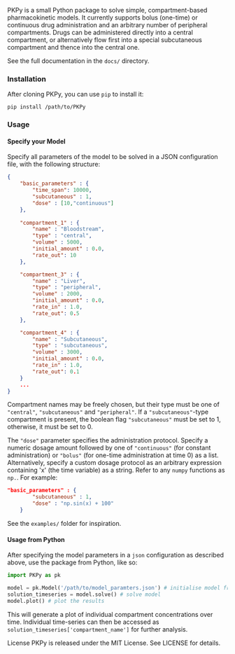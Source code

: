 PKPy is a small Python package to solve simple, compartment-based pharmacokinetic models. It currently supports bolus (one-time) or continuous drug administration and an arbitrary number of peripheral compartments. Drugs can be administered directly into a central compartment, or alternatively flow first into a special subcutaneous compartment and thence into the central one.

See the full documentation in the `docs/` directory.

### Installation
After cloning PKPy, you can use `pip` to install it:

`pip install /path/to/PKPy`

### Usage

#### Specify your Model
Specify all parameters of the model to be solved in a JSON configuration file, with the following structure:

```json
{
    "basic_parameters" : {
        "time_span": 10000,
        "subcutaneous" : 1,
        "dose" : [10,"continuous"]
    },
    
    "compartment_1" : {
        "name" : "Bloodstream",
        "type" : "central",
        "volume" : 5000,
        "initial_amount" : 0.0,
        "rate_out": 10
    },

    "compartment_3" : {
        "name" : "Liver",
        "type" : "peripheral",
        "volume" : 2000,
        "initial_amount" : 0.0,
        "rate_in" : 1.0,
        "rate_out": 0.5
    },

    "compartment_4" : {
        "name" : "Subcutaneous",
        "type" : "subcutaneous",
        "volume" : 3000,
        "initial_amount" : 0.0,
        "rate_in" : 1.0,
        "rate_out": 0.1
    }
    ...
}
```

Compartment names may be freely chosen, but their type must be one of `"central"`, `"subcutaneous"` and `"peripheral"`. 
If a `"subcutaneous"`-type compartment is present, the boolean flag `"subcutaneous"` must be set to 1, otherwise, it must be set to 0.

The `"dose"` parameter specifies the administration protocol. Specify a numeric dosage amount followed by one of `"continuous"` (for constant administration) or `"bolus"` (for one-time administration at time 0) as a list. Alternatively, specify a custom dosage protocol as an arbitrary expression containing 'x' (the time variable) as a string. Refer to any `numpy` functions as `np.`. For example:

```json
"basic_parameters" : {
        "subcutaneous" : 1,
        "dose" : "np.sin(x) + 100"
    }
```

See the `examples/` folder for inspiration.

#### Usage from Python

After specifying the model parameters in a `json` configuration as described above, use the package from Python, like so:

```python
import PKPy as pk

model = pk.Model('/path/to/model_paramters.json') # initialise model from json
solution_timeseries = model.solve() # solve model
model.plot() # plot the results
```

This will generate a plot of individual compartment concentrations over time. Individual time-series can then be accessed as `solution_timeseries['compartment_name']` for further analysis.

License
PKPy is released under the MIT License. See LICENSE for details.
